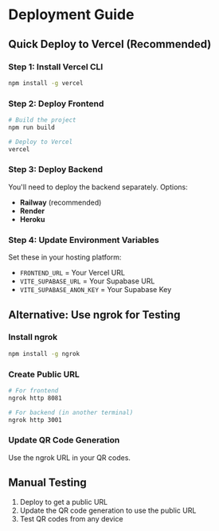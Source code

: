 # Deployment Guide

## Quick Deploy to Vercel (Recommended)

### Step 1: Install Vercel CLI
```bash
npm install -g vercel
```

### Step 2: Deploy Frontend
```bash
# Build the project
npm run build

# Deploy to Vercel
vercel
```

### Step 3: Deploy Backend
You'll need to deploy the backend separately. Options:
- **Railway** (recommended)
- **Render**
- **Heroku**

### Step 4: Update Environment Variables
Set these in your hosting platform:
- `FRONTEND_URL` = Your Vercel URL
- `VITE_SUPABASE_URL` = Your Supabase URL
- `VITE_SUPABASE_ANON_KEY` = Your Supabase Key

## Alternative: Use ngrok for Testing

### Install ngrok
```bash
npm install -g ngrok
```

### Create Public URL
```bash
# For frontend
ngrok http 8081

# For backend (in another terminal)
ngrok http 3001
```

### Update QR Code Generation
Use the ngrok URL in your QR codes.

## Manual Testing
1. Deploy to get a public URL
2. Update the QR code generation to use the public URL
3. Test QR codes from any device 
